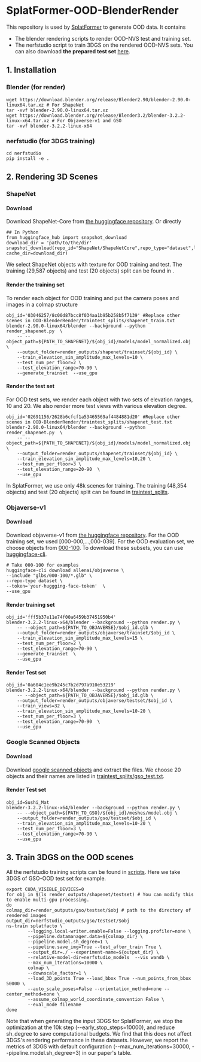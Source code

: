 # SplatFormer-OOD-BlenderRender
This repository is used by [SplatFormer](https://github.com/ChenYutongTHU/SplatFormer) to generate OOD data. It contains 
* The blender rendering scripts to render OOD-NVS test and training set. 
* The nerfstudio script to train 3DGS on the rendered OOD-NVS sets.
You can also download **the prepared test set** [here](https://drive.google.com/file/d/1-mUCl-yxe1aE0rrQDHKlXk1J2n8d1-60/view?usp=sharing). 

## 1. Installation
### Blender (for render)
```
wget https://download.blender.org/release/Blender2.90/blender-2.90.0-linux64.tar.xz # For ShapeNet
tar -xvf blender-2.90.0-linux64.tar.xz
wget https://download.blender.org/release/Blender3.2/blender-3.2.2-linux-x64.tar.xz # For Objaverse-v1 and GSO
tar -xvf blender-3.2.2-linux-x64
```
### nerfstudio (for 3DGS training)
```
cd nerfstudio
pip install -e .
```

## 2. Rendering 3D Scenes
### ShapeNet
#### Download
Download ShapeNet-Core from [the huggingface repository](https://huggingface.co/datasets/ShapeNet/ShapeNetCore). Or directly
```
## In Python
from huggingface_hub import snapshot_download
download_dir = 'path/to/the/dir'
snapshot_download(repo_id="ShapeNet/ShapeNetCore",repo_type="dataset",local_dir=download_dir, cache_dir=download_dir)
```
We select ShapeNet objects with texture for OOD training and test. The training (29,587 objects) and test (20 objects) split can be found in [](traintest_splits).
#### Render the training set
To render each object for OOD training and put the camera poses and images in a colmap structure
```
obj_id='03046257/8c00d87bcc8f034aa1b95b258b5f7139' #Replace other scenes in OOD-BlenderRender/traintest_splits/shapenet_train.txt
blender-2.90.0-linux64/blender --background --python render_shapenet.py  \
    -- --object_path=${PATH_TO_SHAPENET}/${obj_id}/models/model_normalized.obj \
    --output_folder=render_outputs/shapenet/trainset/${obj_id} \
    --train_elevation_sin_amplitude_max_levels=10 \
    --test_num_per_floor=2 \
    --test_elevation_range=70-90 \
    --generate_trainset  --use_gpu
```
#### Render the test set
For OOD test sets, we render each object with two sets of elevation ranges, 10 and 20. We also render more test views with various elevation degree.
```
obj_id='02691156/2628b6cfcf1a53465569af4484881d20' #Replace other scenes in OOD-BlenderRender/traintest_splits/shapenet_test.txt
blender-2.90.0-linux64/blender --background --python render_shapenet.py  \
    -- --object_path=${PATH_TO_SHAPENET}/${obj_id}/models/model_normalized.obj \
    --output_folder=render_outputs/shapenet/trainset/${obj_id} \
    --train_elevation_sin_amplitude_max_levels=10,20 \
    --test_num_per_floor=3 \
    --test_elevation_range=20-90  \
    --use_gpu
```
In SplatFormer, we use only 48k scenes for training. The training (48,354 objects) and test (20 objects) split can be found in [traintest_splits](traintest_splits).
### Objaverse-v1
#### Download
Download objaverse-v1 from [the huggingface repository](https://huggingface.co/datasets/allenai/objaverse/tree/main). For the OOD training set, we used [000-000,...,000-039]. For the OOD evaluation set, we choose objects from [000-100](https://huggingface.co/datasets/allenai/objaverse/tree/main/glbs/000-100). To download these subsets, you can use [huggingface-cli](https://huggingface.co/docs/huggingface_hub/en/guides/cli).
```
# Take 000-100 for examples
huggingface-cli download allenai/objaverse \
--include "glbs/000-100/*.glb" \
--repo-type dataset \
--token='your-huggging-face-token'  \
--use_gpu
```

#### Render training set
```
obj_id='fff5b37e11e74f00a6459b37451950b4'
blender-3.2.2-linux-x64/blender --background --python render.py \
    -- --object_path=${PATH_TO_OBJAVERSE}/$obj_id.glb \
    --output_folder=render_outputs/objaverse/trainset/$obj_id \
    --train_elevation_sin_amplitude_max_levels=15 \
    --test_num_per_floor=2 \
    --test_elevation_range=70-90 \
    --generate_trainset  \
    --use_gpu
```
#### Render Test set
```
obj_id='0a604c1ee9b245c7b2d797a910e53219'
blender-3.2.2-linux-x64/blender --background --python render.py \
    -- --object_path=${PATH_TO_OBJAVERSE}/$obj_id.glb \
    --output_folder=render_outputs/objaverse/testset/$obj_id \
    --train_views=32 \
    --train_elevation_sin_amplitude_max_levels=10-20 \
    --test_num_per_floor=3 \
    --test_elevation_range=70-90  \
    --use_gpu 
```

### Google Scanned Objects
#### Download
Download [google scanned objects](https://app.gazebosim.org/GoogleResearch/fuel/collections/Scanned%20Objects%20by%20Google%20Research) and extract the files. We choose 20 objects and their names are listed in [traintest_splits/gso_test.txt](traintest_splits/gso_test.txt).

#### Render Test set
```
obj_id=Sushi_Mat
blender-3.2.2-linux-x64/blender --background --python render.py \
    -- --object_path=${PATH_TO_GSO}/${obj_id}/meshes/model.obj \
    --output_folder=render_outputs/gso/testset/$obj_id \
    --train_elevation_sin_amplitude_max_levels=10-20 \
    --test_num_per_floor=3 \
    --test_elevation_range=70-90 \
    --use_gpu
```

## 3. Train 3DGS on the OOD scenes
All the nerfstudio training scripts can be found in [scripts](scripts/). Here we take 3DGS of GSO-OOD test set for example.
```
export CUDA_VISIBLE_DEVICES=0 
for obj in $(ls render_outputs/shapenet/testset) # You can modify this to enable multi-gpu processing.
do
colmap_dir=render_outputs/gso/testset/$obj # path to the directory of rendered images
output_dir=nerfstudio_outputs/gso/testset/$obj
ns-train splatfacto \
        --logging.local-writer.enable=False --logging.profiler=none \
        --pipeline.datamanager.data=${colmap_dir} \
        --pipeline.model.sh_degree=1 \
        --pipeline.save_img=True --test_after_train True \
        --output_dir=./ --experiment-name=${output_dir} \
        --relative-model-dir=nerfstudio_models  --vis wandb \
        --max_num_iterations=10000 \
        colmap \
        --downscale_factor=1 \
        --load_3D_points True --load_bbox True --num_points_from_bbox 50000 \
        --auto_scale_poses=False --orientation_method=none --center_method=none \
        --assume_colmap_world_coordinate_convention False \
        --eval_mode filename
done
```
Note that when generating the input 3DGS for SplatFormer, we stop the optimization at the 10k step (--early_stop_steps=10000), and reduce sh_degree to save computational budgets. We find that this does not affect 3DGS's rendering performance in these datasets. However, we report the metrics of 3DGS with default configuration (--max_num_iterations=30000, --pipeline.model.sh_degree=3) in our paper's table.
